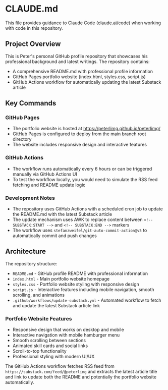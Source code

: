 # CLAUDE.md

This file provides guidance to Claude Code (claude.ai/code) when working with code in this repository.

## Project Overview

This is Peter's personal GitHub profile repository that showcases his professional background and latest writings. The repository contains:
- A comprehensive README.md with professional profile information
- GitHub Pages portfolio website (index.html, styles.css, script.js)
- GitHub Actions workflow for automatically updating the latest Substack article

## Key Commands

### GitHub Pages
- The portfolio website is hosted at https://peterlimg.github.io/peterlimg/
- GitHub Pages is configured to deploy from the main branch root directory
- The website includes responsive design and interactive features

### GitHub Actions
- The workflow runs automatically every 6 hours or can be triggered manually via GitHub Actions UI
- To test the workflow locally, you would need to simulate the RSS feed fetching and README update logic

### Development Notes
- The repository uses GitHub Actions with a scheduled cron job to update the README.md with the latest Substack article
- The update mechanism uses AWK to replace content between `<!-- SUBSTACK:START -->` and `<!-- SUBSTACK:END -->` markers
- The workflow uses `stefanzweifel/git-auto-commit-action@v5` to automatically commit and push changes

## Architecture

The repository structure:
- `README.md` - GitHub profile README with professional information
- `index.html` - Main portfolio website homepage
- `styles.css` - Portfolio website styling with responsive design
- `script.js` - Interactive features including mobile navigation, smooth scrolling, and animations
- `.github/workflows/update-substack.yml` - Automated workflow to fetch and update the latest Substack article link

### Portfolio Website Features
- Responsive design that works on desktop and mobile
- Interactive navigation with mobile hamburger menu
- Smooth scrolling between sections
- Animated skill cards and social links
- Scroll-to-top functionality
- Professional styling with modern UI/UX

The GitHub Actions workflow fetches RSS feed from `https://substack.com/feed/@peterlimg` and extracts the latest article title and link to update both the README and potentially the portfolio website automatically.